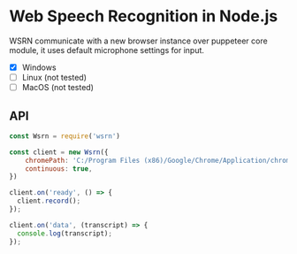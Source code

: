 # Web Speech Recognition in Node.js

WSRN communicate with a new browser instance over puppeteer core module, it uses default microphone settings for input.

* [x] Windows
* [ ] Linux (not tested)
* [ ] MacOS (not tested)

## API

```js
const Wsrn = require('wsrn')

const client = new Wsrn({
    chromePath: 'C:/Program Files (x86)/Google/Chrome/Application/chrome.exe',
    continuous: true,
})

client.on('ready', () => {
  client.record();
});

client.on('data', (transcript) => {
  console.log(transcript);
});
```
